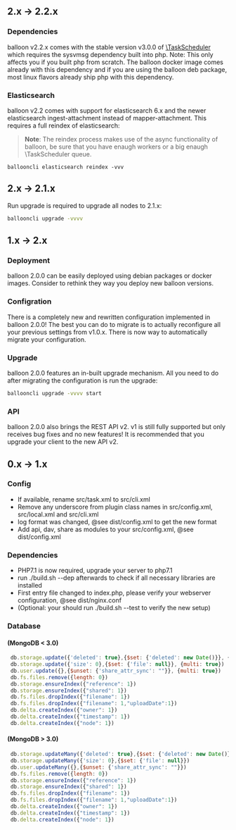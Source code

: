 ## 2.x -> 2.2.x

### Dependencies

balloon v2.2.x comes with the stable version v3.0.0 of [\TaskScheduler](https://github.com/gyselroth/mongodb-php-task-scheduler) which requires the sysvmsg dependency
built into php. Note: This only affects you if you built php from scratch. The balloon docker image comes already with this dependency and if you are using the balloon deb package, most 
linux flavors already ship php with this dependency.

### Elasticsearch
balloon v2.2 comes with support for elasticsearch 6.x and the newer elasticsearch ingest-attachment instead of mapper-attachment.
This requires a full reindex of elasticsearch:

>**Note**: The reindex process makes use of the async functionality of balloon, be sure that you have enaugh workers or a big enaugh \TaskScheduler queue.

```
ballooncli elasticsearch reindex -vvv
```


## 2.x -> 2.1.x

Run upgrade is required to upgrade all nodes to 2.1.x:

```sh
ballooncli upgrade -vvvv
```

## 1.x -> 2.x
### Deployment
balloon 2.0.0 can be easily deployed using debian packages or docker images. Consider to rethink they way you deploy new balloon versions.

### Configration
There is a completely new and rewritten configuration implemented in balloon 2.0.0! The best you can do to migrate is to actually reconfigure all your previous settings
from v1.0.x. There is now way to automatically migrate your configuration.

### Upgrade
balloon 2.0.0 features an in-built upgrade mechanism. All you need to do after migrating the configuration is run the upgrade:
```sh
ballooncli upgrade -vvvv start
```

### API
balloon 2.0.0 also brings the REST API v2. v1 is still fully supported but only receives bug fixes and no new features!
It is recommended that you upgrade your client to the new API v2.


## 0.x -> 1.x

### Config
* If available, rename src/task.xml to src/cli.xml
* Remove any underscore from plugin class names in src/config.xml, src/local.xml and src/cli.xml
* log format was changed, @see dist/config.xml to get the new format
* Add api, dav, share as modules to your src/config.xml, @see dist/config.xml


### Dependencies
* PHP7.1 is now required, upgrade your server to php7.1
* run ./build.sh --dep afterwards to check if all necessary libraries are installed
* First entry file changed to index.php, please verify your webserver configuration, @see dist/nginx.conf
* (Optional: your should run ./build.sh --test to verify the new setup)


### Database
#### (MongoDB < 3.0)
```javascript
 db.storage.update({'deleted': true},{$set: {'deleted': new Date()}}, {multi: true})
 db.storage.update({'size': 0},{$set: {'file': null}}, {multi: true})
 db.user.update({},{$unset: {'share_attr_sync': ""}}, {multi: true}) 
 db.fs.files.remove({length: 0})
 db.storage.ensureIndex({"reference": 1})
 db.storage.ensureIndex({"shared": 1})
 db.fs.files.dropIndex({"filename": 1})
 db.fs.files.dropIndex({"filename": 1,"uploadDate":1})
 db.delta.createIndex({"owner": 1})
 db.delta.createIndex({"timestamp": 1})
 db.delta.createIndex({"node": 1})
```

#### (MongoDB > 3.0)
```javascript
 db.storage.updateMany({'deleted': true},{$set: {'deleted': new Date()}})
 db.storage.updateMany({'size': 0},{$set: {'file': null}})
 db.user.updateMany({},{$unset: {'share_attr_sync': ""}})
 db.fs.files.remove({length: 0})
 db.storage.ensureIndex({"reference": 1})
 db.storage.ensureIndex({"shared": 1})
 db.fs.files.dropIndex({"filename": 1})
 db.fs.files.dropIndex({"filename": 1,"uploadDate":1})
 db.delta.createIndex({"owner": 1})
 db.delta.createIndex({"timestamp": 1})
 db.delta.createIndex({"node": 1})
```
